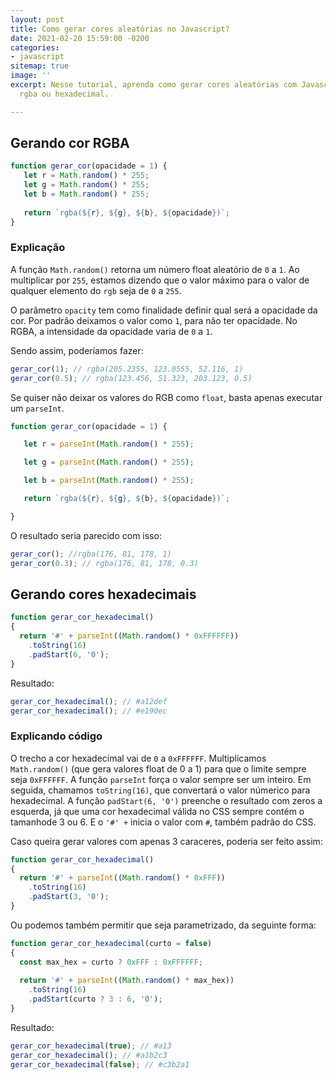 ```yaml
---
layout: post
title: Como gerar cores aleatórias no Javascript?
date: 2021-02-20 15:59:00 -0200
categories:
- javascript
sitemap: true
image: ''
excerpt: Nesse tutorial, aprenda como gerar cores aleatórias com Javascript, seja
  rgba ou hexadecimal.

---
```

## Gerando cor RGBA

```javascript
function gerar_cor(opacidade = 1) {
   let r = Math.random() * 255;
   let g = Math.random() * 255;
   let b = Math.random() * 255;
   
   return `rgba(${r}, ${g}, ${b}, ${opacidade})`;
}
```

### Explicação

A função `Math.random()` retorna um número float aleatório de `0` a `1`. Ao multiplicar por `255`, estamos dizendo que o valor máximo para o valor de qualquer elemento do `rgb` seja de `0` a `255`.

O parâmetro `opacity` tem como finalidade definir qual será a opacidade da cor. Por padrão deixamos o valor como `1`, para não ter opacidade. No RGBA, a intensidade da opacidade varia de `0` a `1`.

Sendo assim, poderíamos fazer:

```javascript
gerar_cor(1); // rgba(205.2355, 123.0555, 52.116, 1)
gerar_cor(0.5); // rgba(123.456, 51.323, 203.123, 0.5) 
```

Se quiser não deixar os valores do RGB como `float`, basta apenas executar um `parseInt`.

```javascript
function gerar_cor(opacidade = 1) {

   let r = parseInt(Math.random() * 255);

   let g = parseInt(Math.random() * 255);

   let b = parseInt(Math.random() * 255);

   return `rgba(${r}, ${g}, ${b}, ${opacidade})`;

}
```

O resultado seria parecido com isso:

```javascript
gerar_cor(); //rgba(176, 81, 178, 1)
gerar_cor(0.3); // rgba(176, 81, 178, 0.3)
```

  
## Gerando cores hexadecimais

```javascript
function gerar_cor_hexadecimal()
{
  return '#' + parseInt((Math.random() * 0xFFFFFF))
    .toString(16)
    .padStart(6, '0');
}
```

Resultado:

```javascript
gerar_cor_hexadecimal(); // #a12def
gerar_cor_hexadecimal(); // #e190ec
```

### Explicando código

O trecho a cor hexadecimal vai de `0` a `0xFFFFFF`. Multiplicamos `Math.random()` (que gera valores float de 0 a 1) para que o limite sempre seja `0xFFFFFF`. A função `parseInt` força o valor sempre ser um inteiro. Em seguida, chamamos `toString(16)`, que convertará o valor númerico para hexadecimal. A função `padStart(6, '0')` preenche o resultado com zeros a esquerda, já que uma cor hexadecimal válida no CSS sempre contém o tamanhode 3 ou 6. E o `'#' +` inicia o valor com `#`, também padrão do CSS.

Caso queira gerar valores com apenas 3 caraceres, poderia ser feito assim:


```javascript
function gerar_cor_hexadecimal()
{
  return '#' + parseInt((Math.random() * 0xFFF))
    .toString(16)
    .padStart(3, '0');
}
```

Ou podemos também permitir que seja parametrizado, da seguinte forma:

```javascript
function gerar_cor_hexadecimal(curto = false)
{
  const max_hex = curto ? 0xFFF : 0xFFFFFF;
  
  return '#' + parseInt((Math.random() * max_hex))
    .toString(16)
    .padStart(curto ? 3 : 6, '0');
}
```

Resultado:

```javascript
gerar_cor_hexadecimal(true); // #a13
gerar_cor_hexadecimal(); // #a1b2c3
gerar_cor_hexadecimal(false); // #c3b2a1